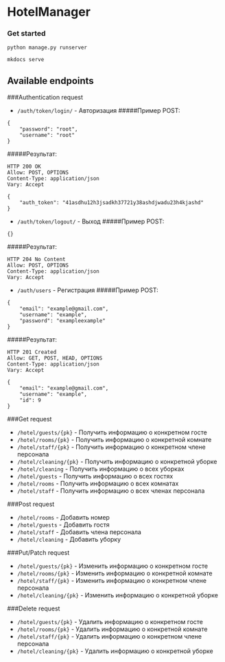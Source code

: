 # HotelManager
### Get started

```python manage.py runserver```

```mkdocs serve```

## Available endpoints

###Authentication request
* `/auth/token/login/` - Авторизация
#####Пример POST:
```
{
    "password": "root",
    "username": "root"
}
```
#####Результат:

```
HTTP 200 OK
Allow: POST, OPTIONS
Content-Type: application/json
Vary: Accept

{
    "auth_token": "41asdhu12h3jsadkh37721y38ashdjwadu23h4kjashd"
}
```

* `/auth/token/logout/` - Выход
#####Пример POST:
```
{}
```
#####Результат:
```
HTTP 204 No Content
Allow: POST, OPTIONS
Content-Type: application/json
Vary: Accept
```

* `/auth/users` - Регистрация
#####Пример POST:
```
{
    "email": "example@gmail.com",
    "username": "example",
    "password": "exampleexample"
}
```
#####Результат:
```
HTTP 201 Created
Allow: GET, POST, HEAD, OPTIONS
Content-Type: application/json
Vary: Accept

{
    "email": "example@gmail.com",
    "username": "example",
    "id": 9
}
```

###Get request
* `/hotel/guests/{pk}` - Получить информацию о конкретном госте
* `/hotel/rooms/{pk}` - Получить информацию о конкретной комнате
* `/hotel/staff/{pk}` - Получить информацию о конкретном члене персонала
* `/hotel/cleaning/{pk}` - Получить информацию о конкретной уборке
* `/hotel/cleaning` - Получить информацию о всех уборках
* `/hotel/guests` - Получить информацию о всех гостях
* `/hotel/rooms` - Получить информацию о всех комнатах
* `/hotel/staff` - Получить информацию о всех членах персонала

###Post request
* `/hotel/rooms` - Добавить номер
* `/hotel/guests` - Добавить гостя
* `/hotel/staff` - Добавить члена персонала
* `/hotel/cleaning` - Добавить уборку

###Put/Patch request
* `/hotel/guests/{pk}` - Изменить информацию о конкретном госте
* `/hotel/rooms/{pk}` - Изменить информацию о конкретной комнате
* `/hotel/staff/{pk}` - Изменить информацию о конкретном члене персонала
* `/hotel/cleaning/{pk}` - Изменить информацию о конкретной уборке

###Delete request
* `/hotel/guests/{pk}` - Удалить информацию о конкретном госте
* `/hotel/rooms/{pk}` - Удалить информацию о конкретной комнате
* `/hotel/staff/{pk}` - Удалить информацию о конкретном члене персонала
* `/hotel/cleaning/{pk}` - Удалить информацию о конкретной уборке

